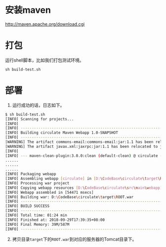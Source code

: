 # 安装maven

http://maven.apache.org/download.cgi

# 打包

运行shell脚本，比如我们打包测试环境。

```sh build-test.sh```

# 部署

1. 运行成功的话，日志如下。

```bash
$ sh build-test.sh
[INFO] Scanning for projects...
[INFO]
[INFO] ------------------------------------------------------------------------
[INFO] Building circulate Maven Webapp 1.0-SNAPSHOT
[INFO] ------------------------------------------------------------------------
[WARNING] The artifact commons-email:commons-email:jar:1.1 has been relocated to org.apache.commons:commons-email:jar:1.1
[WARNING] The artifact javax.xml:jaxrpc:jar:1.1 has been relocated to javax.xml:jaxrpc-api:jar:1.1
[INFO]
[INFO] --- maven-clean-plugin:3.0.0:clean (default-clean) @ circulate ---
......
......
......
[INFO] Packaging webapp
[INFO] Assembling webapp [circulate] in [D:\CodeBase\circulate\target\ROOT]
[INFO] Processing war project
[INFO] Copying webapp resources [D:\CodeBase\circulate\src\main\webapp]
[INFO] Webapp assembled in [54471 msecs]
[INFO] Building war: D:\CodeBase\circulate\target\ROOT.war
[INFO] ------------------------------------------------------------------------
[INFO] BUILD SUCCESS
[INFO] ------------------------------------------------------------------------
[INFO] Total time: 01:24 min
[INFO] Finished at: 2018-09-29T17:39:35+08:00
[INFO] Final Memory: 39M/587M
[INFO] ------------------------------------------------------------------------
```

2. 拷贝目录`target`下的`ROOT.war`到对应的服务器的Tomcat目录下。